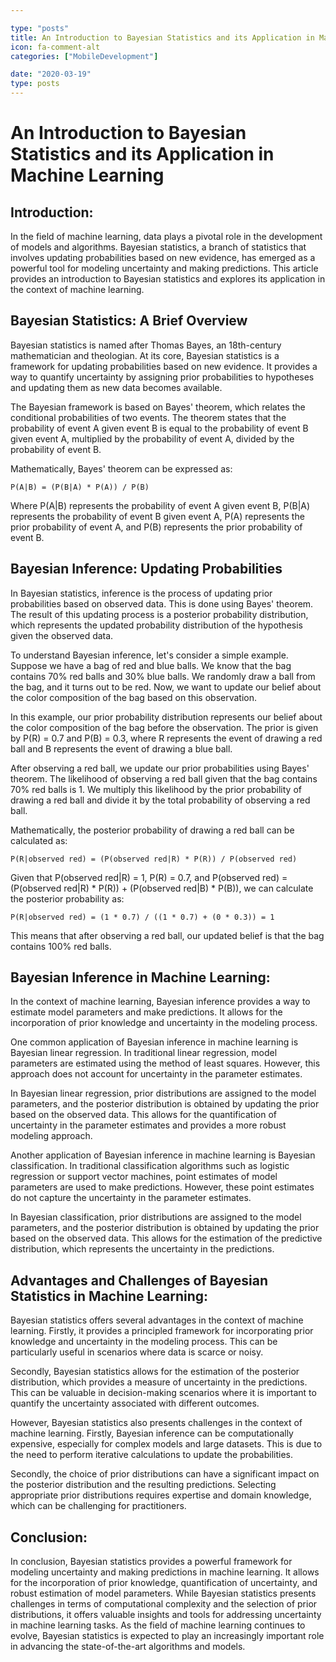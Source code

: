 ```yaml
---

type: "posts"
title: An Introduction to Bayesian Statistics and its Application in Machine Learning
icon: fa-comment-alt
categories: ["MobileDevelopment"]

date: "2020-03-19"
type: posts
---
```





# An Introduction to Bayesian Statistics and its Application in Machine Learning

## Introduction:

In the field of machine learning, data plays a pivotal role in the development of models and algorithms. Bayesian statistics, a branch of statistics that involves updating probabilities based on new evidence, has emerged as a powerful tool for modeling uncertainty and making predictions. This article provides an introduction to Bayesian statistics and explores its application in the context of machine learning.

## Bayesian Statistics: A Brief Overview

Bayesian statistics is named after Thomas Bayes, an 18th-century mathematician and theologian. At its core, Bayesian statistics is a framework for updating probabilities based on new evidence. It provides a way to quantify uncertainty by assigning prior probabilities to hypotheses and updating them as new data becomes available.

The Bayesian framework is based on Bayes' theorem, which relates the conditional probabilities of two events. The theorem states that the probability of event A given event B is equal to the probability of event B given event A, multiplied by the probability of event A, divided by the probability of event B.

Mathematically, Bayes' theorem can be expressed as:

```
P(A|B) = (P(B|A) * P(A)) / P(B)
```

Where P(A|B) represents the probability of event A given event B, P(B|A) represents the probability of event B given event A, P(A) represents the prior probability of event A, and P(B) represents the prior probability of event B.

## Bayesian Inference: Updating Probabilities

In Bayesian statistics, inference is the process of updating prior probabilities based on observed data. This is done using Bayes' theorem. The result of this updating process is a posterior probability distribution, which represents the updated probability distribution of the hypothesis given the observed data.

To understand Bayesian inference, let's consider a simple example. Suppose we have a bag of red and blue balls. We know that the bag contains 70% red balls and 30% blue balls. We randomly draw a ball from the bag, and it turns out to be red. Now, we want to update our belief about the color composition of the bag based on this observation.

In this example, our prior probability distribution represents our belief about the color composition of the bag before the observation. The prior is given by P(R) = 0.7 and P(B) = 0.3, where R represents the event of drawing a red ball and B represents the event of drawing a blue ball.

After observing a red ball, we update our prior probabilities using Bayes' theorem. The likelihood of observing a red ball given that the bag contains 70% red balls is 1. We multiply this likelihood by the prior probability of drawing a red ball and divide it by the total probability of observing a red ball.

Mathematically, the posterior probability of drawing a red ball can be calculated as:

```
P(R|observed red) = (P(observed red|R) * P(R)) / P(observed red)
```

Given that P(observed red|R) = 1, P(R) = 0.7, and P(observed red) = (P(observed red|R) * P(R)) + (P(observed red|B) * P(B)), we can calculate the posterior probability as:

```
P(R|observed red) = (1 * 0.7) / ((1 * 0.7) + (0 * 0.3)) = 1
```

This means that after observing a red ball, our updated belief is that the bag contains 100% red balls.

## Bayesian Inference in Machine Learning:

In the context of machine learning, Bayesian inference provides a way to estimate model parameters and make predictions. It allows for the incorporation of prior knowledge and uncertainty in the modeling process.

One common application of Bayesian inference in machine learning is Bayesian linear regression. In traditional linear regression, model parameters are estimated using the method of least squares. However, this approach does not account for uncertainty in the parameter estimates.

In Bayesian linear regression, prior distributions are assigned to the model parameters, and the posterior distribution is obtained by updating the prior based on the observed data. This allows for the quantification of uncertainty in the parameter estimates and provides a more robust modeling approach.

Another application of Bayesian inference in machine learning is Bayesian classification. In traditional classification algorithms such as logistic regression or support vector machines, point estimates of model parameters are used to make predictions. However, these point estimates do not capture the uncertainty in the parameter estimates.

In Bayesian classification, prior distributions are assigned to the model parameters, and the posterior distribution is obtained by updating the prior based on the observed data. This allows for the estimation of the predictive distribution, which represents the uncertainty in the predictions.

## Advantages and Challenges of Bayesian Statistics in Machine Learning:

Bayesian statistics offers several advantages in the context of machine learning. Firstly, it provides a principled framework for incorporating prior knowledge and uncertainty in the modeling process. This can be particularly useful in scenarios where data is scarce or noisy.

Secondly, Bayesian statistics allows for the estimation of the posterior distribution, which provides a measure of uncertainty in the predictions. This can be valuable in decision-making scenarios where it is important to quantify the uncertainty associated with different outcomes.

However, Bayesian statistics also presents challenges in the context of machine learning. Firstly, Bayesian inference can be computationally expensive, especially for complex models and large datasets. This is due to the need to perform iterative calculations to update the probabilities.

Secondly, the choice of prior distributions can have a significant impact on the posterior distribution and the resulting predictions. Selecting appropriate prior distributions requires expertise and domain knowledge, which can be challenging for practitioners.

## Conclusion:

In conclusion, Bayesian statistics provides a powerful framework for modeling uncertainty and making predictions in machine learning. It allows for the incorporation of prior knowledge, quantification of uncertainty, and robust estimation of model parameters. While Bayesian statistics presents challenges in terms of computational complexity and the selection of prior distributions, it offers valuable insights and tools for addressing uncertainty in machine learning tasks. As the field of machine learning continues to evolve, Bayesian statistics is expected to play an increasingly important role in advancing the state-of-the-art algorithms and models.
